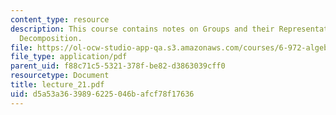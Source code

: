 ```yaml
---
content_type: resource
description: This course contains notes on Groups and their Representations, and Algebra
  Decomposition.
file: https://ol-ocw-studio-app-qa.s3.amazonaws.com/courses/6-972-algebraic-techniques-and-semidefinite-optimization-spring-2006/d5a53a3639896225046bafcf78f17636_lecture_21.pdf
file_type: application/pdf
parent_uid: f88c71c5-5321-378f-be82-d3863039cff0
resourcetype: Document
title: lecture_21.pdf
uid: d5a53a36-3989-6225-046b-afcf78f17636
---
```


